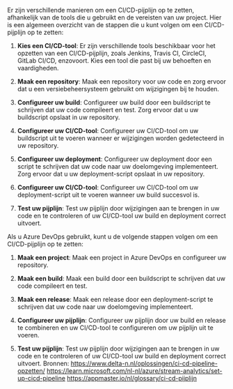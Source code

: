 Er zijn verschillende manieren om een CI/CD-pijplijn op te zetten, afhankelijk van de tools die u gebruikt en de vereisten van uw project. Hier is een algemeen overzicht van de stappen die u kunt volgen om een CI/CD-pijplijn op te zetten:

1. **Kies een CI/CD-tool**: Er zijn verschillende tools beschikbaar voor het opzetten van een CI/CD-pijplijn, zoals Jenkins, Travis CI, CircleCI, GitLab CI/CD, enzovoort. Kies een tool die past bij uw behoeften en vaardigheden.
    
2. **Maak een repository**: Maak een repository voor uw code en zorg ervoor dat u een versiebeheersysteem gebruikt om wijzigingen bij te houden.
    
3. **Configureer uw build**: Configureer uw build door een buildscript te schrijven dat uw code compileert en test. Zorg ervoor dat u uw buildscript opslaat in uw repository.
    
4. **Configureer uw CI/CD-tool**: Configureer uw CI/CD-tool om uw buildscript uit te voeren wanneer er wijzigingen worden gedetecteerd in uw repository.
    
5. **Configureer uw deployment**: Configureer uw deployment door een script te schrijven dat uw code naar uw doelomgeving implementeert. Zorg ervoor dat u uw deployment-script opslaat in uw repository.
    
6. **Configureer uw CI/CD-tool**: Configureer uw CI/CD-tool om uw deployment-script uit te voeren wanneer uw build succesvol is.
    
7. **Test uw pijplijn**: Test uw pijplijn door wijzigingen aan te brengen in uw code en te controleren of uw CI/CD-tool uw build en deployment correct uitvoert.
    

Als u Azure DevOps gebruikt, kunt u de volgende stappen volgen om een CI/CD-pijplijn op te zetten:

1. **Maak een project**: Maak een project in Azure DevOps en configureer uw repository.
    
2. **Maak een build**: Maak een build door een buildscript te schrijven dat uw code compileert en test.
    
3. **Maak een release**: Maak een release door een deployment-script te schrijven dat uw code naar uw doelomgeving implementeert.
    
4. **Configureer uw pijplijn**: Configureer uw pijplijn door uw build en release te combineren en uw CI/CD-tool te configureren om uw pijplijn uit te voeren.
    
5. **Test uw pijplijn**: Test uw pijplijn door wijzigingen aan te brengen in uw code en te controleren of uw CI/CD-tool uw build en deployment correct uitvoert.
   Bronnen:
   https://www.delta-n.nl/oplossingen/ci-cd-pipeline-opzetten/
   https://learn.microsoft.com/nl-nl/azure/stream-analytics/set-up-cicd-pipeline
   https://appmaster.io/nl/glossary/ci-cd-pijplijn
